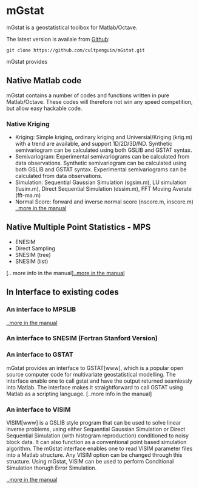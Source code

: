 # mGstat
mGstat is a geostatistical toolbox for Matlab/Octave.

The latest version is availale from [Github](https://github.com/cultpenguin/mGstat):

    git clone https://github.com/cultpenguin/mGstat.git


mGstat provides

## Native Matlab code
mGstat contains a number of codes and functions written in pure Matlab/Octave.
These codes will therefore not win any speed competition, but allow easy hackable code.

### Native Kriging
* Kriging: Simple kriging, ordinary kriging and Universial/Kriging (krig.m) with a trend are available, and support 1D/2D/3D/ND. Synthetic semivariogram can be calculated using both GSLIB and GSTAT syntax.
* Semivariogram: Experimental semivariograms can be calculated from data observations. Synthetic semivariogram can be calculated using both GSLIB and GSTAT syntax. Experimental semivariograms can be calculated from data observations. 
* Simulation: Sequential Gaussian Simulation (sgsim.m), LU simulation (lusim.m), Direct Sequential Simulation (dssim.m), FFT Moving Averate (fft-ma.m)
* Normal Score: forward and inverse normal score (nscore.m, inscore.m)
[..more in the manual](doc/chapKriging.md)

## Native Multiple Point Statistics - MPS
* ENESIM
* Direct Sampling
* SNESIM (tree)
* SNESIM (list)

[.. more info in the manual][..more in the manual](doc/chapMPS.md)

## In Interface to existing codes

### An interface to MPSLIB

[..more in the manual](doc/chapMPSLIB.md)

### An interface to SNESIM (Fortran Stanford Version)

### An interface to GSTAT
mGstat provides an interface to GSTAT[www], which is a popular open source computer code for multivariate geostatistical modelling.
The interface enable one to call gstat and have the output returned seamlessly into Matlab. 
The interface makes it straightforward to call GSTAT using Matlab as a scripting language. 
[..more info in the manual]

### An interface to VISIM
VISIM[www] is a GSLIB style program that can be used to solve linear inverse problems, using either Sequential Gaussian Simulation or Direct Sequential Simulation (with histogram reproduction) conditioned to noisy block data.
It can also function as a conventional point based simulation algorithm.
The mGstat interface enables one to read VISIM parameter files into a Matlab structure. Any VISIM option can be changed through this structure.
Using mGstat, VISIM can be used to perform Conditional Simulation thorugh Error Simulation.

[..more in the manual](doc/chapVISIM.md)

